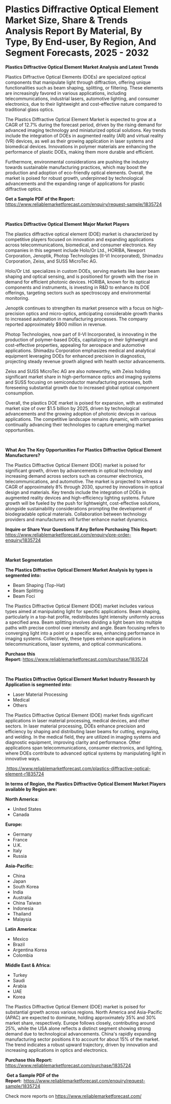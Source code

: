 <p><h1>Plastics Diffractive Optical Element Market Size, Share & Trends Analysis Report By Material, By Type, By End-user, By Region, And Segment Forecasts, 2025 - 2032</h1></p><p><strong>Plastics Diffractive Optical Element Market Analysis and Latest Trends</strong></p>
<p><p>Plastics Diffractive Optical Elements (DOEs) are specialized optical components that manipulate light through diffraction, offering unique functionalities such as beam shaping, splitting, or filtering. These elements are increasingly favored in various applications, including telecommunications, industrial lasers, automotive lighting, and consumer electronics, due to their lightweight and cost-effective nature compared to traditional glass optics.</p><p>The Plastics Diffractive Optical Element Market is expected to grow at a CAGR of 12.7% during the forecast period, driven by the rising demand for advanced imaging technology and miniaturized optical solutions. Key trends include the integration of DOEs in augmented reality (AR) and virtual reality (VR) devices, as well as their growing application in laser systems and biomedical devices. Innovations in polymer materials are enhancing the performance of plastic DOEs, making them more durable and efficient.</p><p>Furthermore, environmental considerations are pushing the industry towards sustainable manufacturing practices, which may boost the production and adoption of eco-friendly optical elements. Overall, the market is poised for robust growth, underpinned by technological advancements and the expanding range of applications for plastic diffractive optics.</p></p>
<p><strong>Get a Sample PDF of the Report:&nbsp;</strong> <a href="https://www.reliablemarketforecast.com/enquiry/request-sample/1835724?utm_campaign=2750&utm_medium=2&utm_source=Github&utm_content=ia&utm_term=26032025&utm_id=plastics-diffractive-optical-element">https://www.reliablemarketforecast.com/enquiry/request-sample/1835724</a></p>
<p>&nbsp;</p>
<p><strong>Plastics Diffractive Optical Element Major Market Players</strong></p>
<p><p>The plastics diffractive optical element (DOE) market is characterized by competitive players focused on innovation and expanding applications across telecommunications, biomedical, and consumer electronics. Key companies in this segment include Holo/Or Ltd., HORIBA, Newport Corporation, Jenoptik, Photop Technologies (II-VI Incorporated), Shimadzu Corporation, Zeiss, and SUSS MicroTec AG.</p><p>Holo/Or Ltd. specializes in custom DOEs, serving markets like laser beam shaping and optical sensing, and is positioned for growth with the rise in demand for efficient photonic devices. HORIBA, known for its optical components and instruments, is investing in R&D to enhance its DOE offerings, targeting sectors such as spectroscopy and environmental monitoring.</p><p>Jenoptik continues to strengthen its market presence with a focus on high-precision optics and micro-optics, anticipating considerable growth thanks to increased automation in manufacturing processes. The company reported approximately $900 million in revenue.</p><p>Photop Technologies, now part of II-VI Incorporated, is innovating in the production of polymer-based DOEs, capitalizing on their lightweight and cost-effective properties, appealing for aerospace and automotive applications. Shimadzu Corporation emphasizes medical and analytical equipment leveraging DOEs for enhanced precision in diagnostics, projecting steady revenue growth aligned with health sector advancements.</p><p>Zeiss and SUSS MicroTec AG are also noteworthy, with Zeiss holding significant market share in high-performance optics and imaging systems and SUSS focusing on semiconductor manufacturing processes, both foreseeing substantial growth due to increased global optical component consumption. </p><p>Overall, the plastics DOE market is poised for expansion, with an estimated market size of over $1.5 billion by 2025, driven by technological advancements and the growing adoption of photonic devices in various applications. The competitive landscape remains dynamic, with companies continually advancing their technologies to capture emerging market opportunities.</p></p>
<p>&nbsp;</p>
<p><strong>What Are The Key Opportunities For Plastics Diffractive Optical Element Manufacturers?</strong></p>
<p><p>The Plastics Diffractive Optical Element (DOE) market is poised for significant growth, driven by advancements in optical technology and increasing demand across sectors such as consumer electronics, telecommunications, and automotive. The market is projected to witness a CAGR of approximately 8% through 2030, spurred by innovations in optical design and materials. Key trends include the integration of DOEs in augmented reality devices and high-efficiency lighting systems. Future growth will be fueled by the push for lightweight, cost-effective solutions, alongside sustainability considerations prompting the development of biodegradable optical materials. Collaboration between technology providers and manufacturers will further enhance market dynamics.</p></p>
<p><strong>Inquire or Share Your Questions If Any Before Purchasing This Report:</strong> <a href="https://www.reliablemarketforecast.com/enquiry/pre-order-enquiry/1835724?utm_campaign=2750&utm_medium=2&utm_source=Github&utm_content=ia&utm_term=26032025&utm_id=plastics-diffractive-optical-element">https://www.reliablemarketforecast.com/enquiry/pre-order-enquiry/1835724</a></p>
<p>&nbsp;</p>
<p><strong>Market Segmentation</strong></p>
<p><strong>The Plastics Diffractive Optical Element Market Analysis by types is segmented into:</strong></p>
<p><ul><li>Beam Shaping (Top-Hat)</li><li>Beam Splitting</li><li>Beam Foci</li></ul></p>
<p><p>The Plastics Diffractive Optical Element (DOE) market includes various types aimed at manipulating light for specific applications. Beam shaping, particularly in a top-hat profile, redistributes light intensity uniformly across a specified area. Beam splitting involves dividing a light beam into multiple paths with precise control over intensity and angle. Beam focusing refers to converging light into a point or a specific area, enhancing performance in imaging systems. Collectively, these types enhance applications in telecommunications, laser systems, and optical communications.</p></p>
<p><strong>Purchase this Report:&nbsp;</strong><a href="https://www.reliablemarketforecast.com/purchase/1835724?utm_campaign=2750&utm_medium=2&utm_source=Github&utm_content=ia&utm_term=26032025&utm_id=plastics-diffractive-optical-element">https://www.reliablemarketforecast.com/purchase/1835724</a></p>
<p>&nbsp;</p>
<p><strong>The Plastics Diffractive Optical Element Market Industry Research by Application is segmented into:</strong></p>
<p><ul><li>Laser Material Processing</li><li>Medical</li><li>Others</li></ul></p>
<p><p>The Plastics Diffractive Optical Element (DOE) market finds significant applications in laser material processing, medical devices, and other sectors. In laser material processing, DOEs enhance precision and efficiency by shaping and distributing laser beams for cutting, engraving, and welding. In the medical field, they are utilized in imaging systems and diagnostic equipment, improving clarity and performance. Other applications span telecommunications, consumer electronics, and lighting, where DOEs contribute to advanced optical systems by manipulating light in innovative ways.</p></p>
<p><a href="https://www.reliablemarketforecast.com/plastics-diffractive-optical-element-r1835724?utm_campaign=2750&utm_medium=2&utm_source=Github&utm_content=ia&utm_term=26032025&utm_id=plastics-diffractive-optical-element">&nbsp;https://www.reliablemarketforecast.com/plastics-diffractive-optical-element-r1835724</a></p>
<p><strong>In terms of Region, the Plastics Diffractive Optical Element Market Players available by Region are:</strong></p>
<p>
    <p> <strong> North America: </strong>
        <ul>
            <li>United States</li>
            <li>Canada</li>
        </ul>
        </p> 
    <p> <strong> Europe: </strong>
        <ul>
            <li>Germany</li>
            <li>France</li>
            <li>U.K.</li>
            <li>Italy</li>
            <li>Russia</li>
        </ul>
        </p> 
    <p> <strong> Asia-Pacific: </strong>
        <ul>
            <li>China</li>
            <li>Japan</li>
            <li>South Korea</li>
            <li>India</li>
            <li>Australia</li>
            <li>China Taiwan</li>
            <li>Indonesia</li>
            <li>Thailand</li>
            <li>Malaysia</li>
        </ul>
        </p> 
    <p> <strong> Latin America: </strong>
        <ul>
            <li>Mexico</li>
            <li>Brazil</li>
            <li>Argentina Korea</li>
            <li>Colombia</li>
        </ul>
        </p> 
    <p> <strong> Middle East & Africa: </strong>
        <ul>
            <li>Turkey</li>
            <li>Saudi</li>
            <li>Arabia</li>
            <li>UAE</li>
            <li>Korea</li>
        </ul>
    </p>
    </p>
<p><p>The Plastics Diffractive Optical Element (DOE) market is poised for substantial growth across various regions. North America and Asia-Pacific (APAC) are expected to dominate, holding approximately 35% and 30% market share, respectively. Europe follows closely, contributing around 25%, while the USA alone reflects a distinct segment showing strong demand due to technological advancements. China's rapidly expanding manufacturing sector positions it to account for about 15% of the market. The trend indicates a robust upward trajectory, driven by innovation and increasing applications in optics and electronics.</p></p>
<p><strong>Purchase this Report: </strong><a href="https://www.reliablemarketforecast.com/purchase/1835724?utm_campaign=2750&utm_medium=2&utm_source=Github&utm_content=ia&utm_term=26032025&utm_id=plastics-diffractive-optical-element">https://www.reliablemarketforecast.com/purchase/1835724</a></p>
<p>&nbsp;<strong>Get a Sample PDF of the Report:&nbsp;&nbsp;</strong><a href="https://www.reliablemarketforecast.com/enquiry/request-sample/1835724?utm_campaign=2750&utm_medium=2&utm_source=Github&utm_content=ia&utm_term=26032025&utm_id=plastics-diffractive-optical-element">https://www.reliablemarketforecast.com/enquiry/request-sample/1835724</a></p>
<p><strong></strong></p>
<p>Check more reports on <a href="https://www.reliablemarketforecast.com/?utm_campaign=2750&utm_medium=2&utm_source=Github&utm_content=ia&utm_term=26032025&utm_id=plastics-diffractive-optical-element">https://www.reliablemarketforecast.com/</a></p>